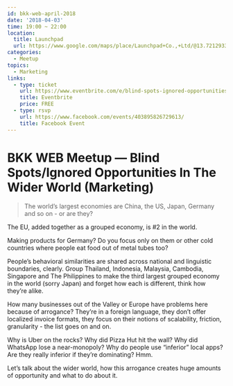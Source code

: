 ```yaml
---
id: bkk-web-april-2018
date: '2018-04-03'
time: 19:00 ~ 22:00
location:
  title: Launchpad
  url: https://www.google.com/maps/place/Launchpad+Co.,+Ltd/@13.7212933,100.5236788,19z/data=!3m1!4b1!4m5!3m4!1s0x30e298cdd6e8270d:0x7e9aa39655924697!8m2!3d13.721292!4d100.524226?hl=en
categories:
  - Meetup
topics:
  - Marketing
links:
  - type: ticket
    url: https://www.eventbrite.com/e/blind-spots-ignored-opportunities-in-the-wider-world-marketing-talk-tickets-43826695827
    title: Eventbrite
    price: FREE
  - type: rsvp
    url: https://www.facebook.com/events/403895826729613/
    title: Facebook Event
---
```


# BKK WEB Meetup — Blind Spots/Ignored Opportunities In The Wider World (Marketing)

> The world’s largest economies are China, the US, Japan, Germany and so on - or are they?

The EU, added together as a grouped economy, is #2 in the world.

Making products for Germany? Do you focus only on them or other cold countries where people eat food out of metal tubes too?

People’s behavioral similarities are shared across national and linguistic boundaries, clearly. Group Thailand, Indonesia, Malaysia, Cambodia, Singapore and The Philippines to make the third largest grouped economy in the world (sorry Japan) and forget how each is different, think how they’re alike.

How many businesses out of the Valley or Europe have problems here because of arrogance? They’re in a foreign language, they don’t offer localized invoice formats, they focus on their notions of scalability, friction, granularity - the list goes on and on.

Why is Uber on the rocks? Why did Pizza Hut hit the wall? Why did WhatsApp lose a near-monopoly? Why do people use “inferior” local apps? Are they really inferior if they’re dominating? Hmm.

Let’s talk about the wider world, how this arrogance creates huge amounts of opportunity and what to do about it.
